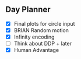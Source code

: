 ## Day Planner
 - [x] Final plots for circle input
- [x] BRIAN Random motion 
- [x] Infinity encoding
- [ ] Think about DDP + later
- [x] Human Advantage
